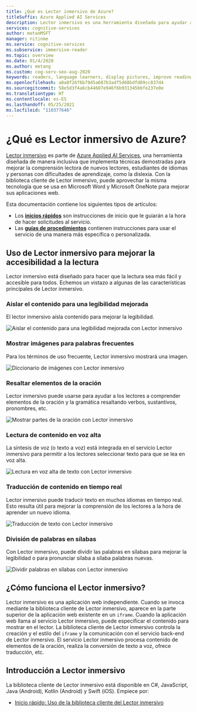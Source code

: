 ```yaml
---
title: ¿Qué es Lector inmersivo de Azure?
titleSuffix: Azure Applied AI Services
description: Lector inmersivo es una herramienta diseñada para ayudar a personas con dificultades de aprendizaje o para ayudar a los nuevos lectores y los estudiantes de idiomas con la comprensión lectora.
services: cognitive-services
author: metanMSFT
manager: nitinme
ms.service: cognitive-services
ms.subservice: immersive-reader
ms.topic: overview
ms.date: 01/4/2020
ms.author: metang
ms.custom: cog-serv-seo-aug-2020
keywords: readers, language learners, display pictures, improve reading, read content, translate
ms.openlocfilehash: a8a8f26f6b79d5a687b3adf5d68bdfd89cc837d4
ms.sourcegitcommit: 58e5d3f4a6cb44607e946f6b931345b6fe237e0e
ms.translationtype: HT
ms.contentlocale: es-ES
ms.lasthandoff: 05/25/2021
ms.locfileid: "110377646"
---
```

# <a name="what-is-azure-immersive-reader"></a>¿Qué es Lector inmersivo de Azure?

[Lector inmersivo](https://www.onenote.com/learningtools) es parte de [Azure Applied AI Services](../../applied-ai-services/what-are-applied-ai-services.md), una herramienta diseñada de manera inclusiva que implementa técnicas demostradas para mejorar la comprensión lectora de nuevos lectores, estudiantes de idiomas y personas con dificultades de aprendizaje, como la dislexia. Con la biblioteca cliente de Lector inmersivo, puede aprovechar la misma tecnología que se usa en Microsoft Word y Microsoft OneNote para mejorar sus aplicaciones web. 

Esta documentación contiene los siguientes tipos de artículos:  

* Los **[inicios rápidos](quickstarts/client-libraries.md)** son instrucciones de inicio que le guiarán a la hora de hacer solicitudes al servicio.
* Las **[guías de procedimientos](how-to-create-immersive-reader.md)** contienen instrucciones para usar el servicio de una manera más específica o personalizada.

## <a name="use-immersive-reader-to-improve-reading-accessibility"></a>Uso de Lector inmersivo para mejorar la accesibilidad a la lectura 

Lector inmersivo está diseñado para hacer que la lectura sea más fácil y accesible para todos. Echemos un vistazo a algunas de las características principales de Lector inmersivo.

### <a name="isolate-content-for-improved-readability"></a>Aislar el contenido para una legibilidad mejorada

El lector inmersivo aísla contenido para mejorar la legibilidad. 

  ![Aislar el contenido para una legibilidad mejorada con Lector inmersivo](./media/immersive-reader.png)

### <a name="display-pictures-for-common-words"></a>Mostrar imágenes para palabras frecuentes

Para los términos de uso frecuente, Lector inmersivo mostrará una imagen.

  ![Diccionario de imágenes con Lector inmersivo](./media/picture-dictionary.png)

### <a name="highlight-parts-of-speech"></a>Resaltar elementos de la oración

Lector inmersivo puede usarse para ayudar a los lectores a comprender elementos de la oración y la gramática resaltando verbos, sustantivos, pronombres, etc.

  ![Mostrar partes de la oración con Lector inmersivo](./media/parts-of-speech.png)

### <a name="read-content-aloud"></a>Lectura de contenido en voz alta

La síntesis de voz (o texto a voz) está integrada en el servicio Lector inmersivo para permitir a los lectores seleccionar texto para que se lea en voz alta. 

  ![Lectura en voz alta de texto con Lector inmersivo](./media/read-aloud.png)

### <a name="translate-content-in-real-time"></a>Traducción de contenido en tiempo real

Lector inmersivo puede traducir texto en muchos idiomas en tiempo real. Esto resulta útil para mejorar la comprensión de los lectores a la hora de aprender un nuevo idioma.

  ![Traducción de texto con Lector inmersivo](./media/translation.png)

### <a name="split-words-into-syllables"></a>División de palabras en sílabas

Con Lector inmersivo, puede dividir las palabras en sílabas para mejorar la legibilidad o para pronunciar sílaba a sílaba palabras nuevas.

  ![Dividir palabras en sílabas con Lector inmersivo](./media/syllabification.png)

## <a name="how-does-immersive-reader-work"></a>¿Cómo funciona el Lector inmersivo?

Lector inmersivo es una aplicación web independiente. Cuando se invoca mediante la biblioteca cliente de Lector inmersivo, aparece en la parte superior de la aplicación web existente en un `iframe`. Cuando la aplicación web llama al servicio Lector inmersivo, puede especificar el contenido para mostrar en el lector. La biblioteca cliente de Lector inmersivo controla la creación y el estilo del `iframe` y la comunicación con el servicio back-end de Lector inmersivo. El servicio Lector inmersivo procesa contenido de elementos de la oración, realiza la conversión de texto a voz, ofrece traducción, etc.

## <a name="get-started-with-immersive-reader"></a>Introducción a Lector inmersivo

La biblioteca cliente de Lector inmersivo está disponible en C#, JavaScript, Java (Android), Kotlin (Android) y Swift (iOS). Empiece por:

* [Inicio rápido: Uso de la biblioteca cliente del Lector inmersivo](quickstarts/client-libraries.md)
